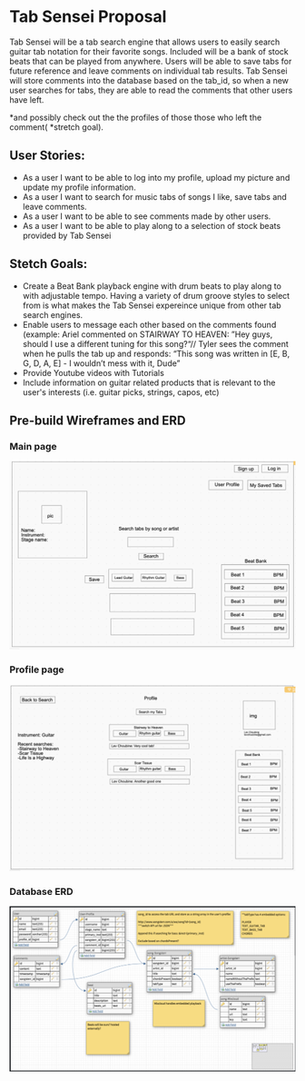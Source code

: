 # Tab Sensei Proposal

Tab Sensei will be a tab search engine that allows users to easily search guitar tab notation for their favorite songs. Included will be a bank of stock beats that can be played from anywhere. Users will be able to save tabs for future reference and leave comments on individual tab results. Tab Sensei will store comments into the database based on the tab_id, so when a new user searches for tabs, they are able to read the comments that other users have left.

*and possibly check out the the profiles of those those who left the comment( *stretch goal). 
## User Stories:
- As a user I want to be able to log into my profile, upload my picture and update my profile information. 
- As a user I want to search for music tabs of songs I like, save tabs and leave comments.
- As a user I want to be able to see comments made by other users.
- As a user I want to be able to play along to a selection of stock beats provided by Tab Sensei

## Stetch Goals:
- Create a Beat Bank playback engine with drum beats to play along to with adjustable tempo. Having a variety of drum groove styles to select from is what makes the Tab Sensei expereince unique from other tab search engines.
- Enable users to message each other based on the comments found (example: Ariel commented on STAIRWAY TO HEAVEN: ”Hey guys, should I use a different tuning for this song?“// Tyler sees the comment when he pulls the tab up and responds: “This song was written in [E, B, G, D, A, E] - I wouldn’t mess with it, Dude”
- Provide Youtube videos with Tutorials
- Include information on guitar related products that is relevant to the user's interests (i.e. guitar picks, strings, capos, etc)

## Pre-build Wireframes and ERD
### Main page
![img](./imgs/tab-sensei-main-page.png)

### Profile page
![img](./imgs/tab-sensei-profile.png)

### Database ERD
![img](./imgs/tab-sensei-db-diagram.png)